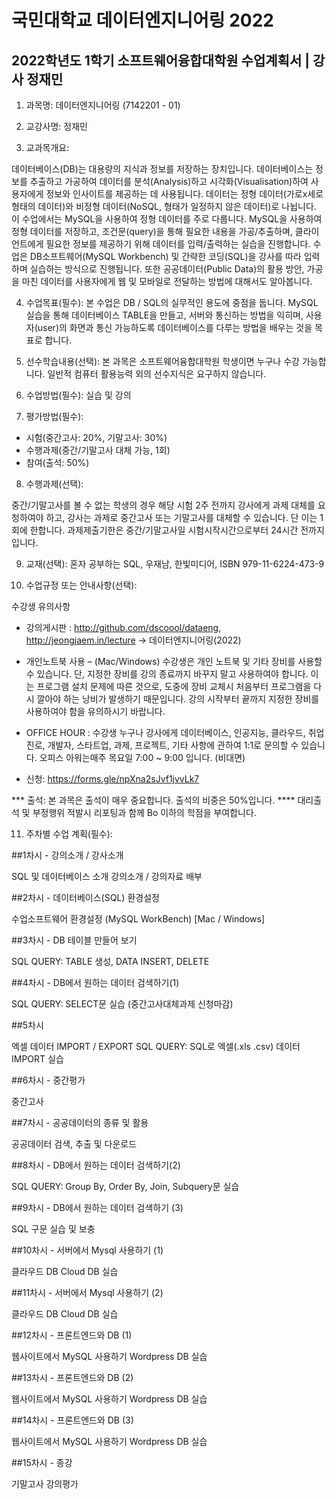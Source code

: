 # 국민대학교 데이터엔지니어링 2022
## 2022학년도 1학기 소프트웨어융합대학원 수업계획서  |  강사 정재민 




1. 과목명: 데이터엔지니어링 (7142201 - 01)

2. 교강사명: 정재민

3. 교과목개요: 

데이터베이스(DB)는 대용량의 지식과 정보를 저장하는 장치입니다. 데이터베이스는 정보를 추출하고 가공하여 데이터를 분석(Analysis)하고 시각화(Visualisation)하여 사용자에게 정보와 인사이트를 제공하는 데 사용됩니다. 데이터는 정형 데이터(가로x세로 형태의 데이터)와 비정형 데이터(NoSQL, 형태가 일정하지 않은 데이터)로 나뉩니다. 이 수업에서는 MySQL을 사용하여 정형 데이터를 주로 다룹니다. MySQL을 사용하여 정형 데이터를 저장하고, 조건문(query)을 통해 필요한 내용을 가공/추출하며, 클라이언트에게 필요한 정보를 제공하기 위해 데이터를 입력/출력하는 실습을 진행합니다. 수업은 DB소프트웨어(MySQL Workbench) 및 간략한 코딩(SQL)을 강사를 따라 입력하며 실습하는 방식으로 진행됩니다. 또한 공공데이터(Public Data)의 활용 방안, 가공을 마친 데이터를 사용자에게 웹 및 모바일로 전달하는 방법에 대해서도 알아봅니다.


4. 수업목표(필수): 
본 수업은 DB / SQL의 실무적인 용도에 중점을 둡니다. MySQL 실습을 통해 데이터베이스 TABLE을 만들고, 서버와 통신하는 방법을 익히며, 사용자(user)의 화면과 통신 가능하도록 데이터베이스를 다루는 방법을 배우는 것을 목표로 합니다.

5. 선수학습내용(선택): 
본 과목은 소프트웨어융합대학원 학생이면 누구나 수강 가능합니다. 일반적 컴퓨터 활용능력 외의 선수지식은 요구하지 않습니다.

6. 수업방법(필수): 
실습 및 강의

7. 평가방법(필수): 

- 시험(중간고사: 20%, 기말고사: 30%)
- 수행과제(중간/기말고사 대체 가능, 1회)
- 참여(출석: 50%)

8. 수행과제(선택):

중간/기말고사를 볼 수 없는 학생의 경우 해당 시험 2주 전까지 강사에게 과제 대체를 요청하여야 하고, 강사는 과제로 중간고사 또는 기말고사를 대체할 수 있습니다. 단 이는 1회에 한합니다. 과제제출기한은 중간/기말고사일 시험시작시간으로부터 24시간 전까지입니다.

9. 교재(선택):
혼자 공부하는 SQL, 우재남, 한빛미디어, ISBN 979-11-6224-473-9

10. 수업규정 또는 안내사항(선택):

수강생 유의사항
 
* 강의게시판 : http://github.com/dscoool/dataeng, http://jeongjaem.in/lecture -> 데이터엔지니어링(2022)

* 개인노트북 사용 – (Mac/Windows) 
수강생은 개인 노트북 및 기타 장비를 사용할 수 있습니다. 단, 지정한 장비를 강의 종료까지 바꾸지 말고 사용하여야 합니다. 이는 프로그램 설치 문제에 따른 것으로, 도중에 장비 교체시 처음부터 프로그램을 다시 깔아야 하는 낭비가 발생하기 때문입니다. 강의 시작부터 끝까지 지정한 장비를 사용하여야 함을 유의하시기 바랍니다.
 
* OFFICE HOUR : 수강생 누구나 강사에게 데이터베이스, 인공지능, 클라우드, 취업진로, 개발자, 스타트업, 과제, 프로젝트, 기타 사항에 관하여 1:1로 문의할 수 있습니다. 오피스 아워는매주 목요일 7:00 ~ 9:00 입니다. (비대면)
* 신청:
https://forms.gle/npXna2sJvf1jvvLk7
 
*** 출석: 본 과목은 출석이 매우 중요합니다. 출석의 비중은 50%입니다.
**** 대리출석 및 부정행위 적발시 리포팅과 함께 Bo 이하의 학점을 부여합니다.


11. 주차별 수업 계획(필수):

##1차시 - 강의소개 / 강사소개
<p>
SQL 및 데이터베이스 소개
강의소개 / 강의자료 배부

##2차시 - 데이터베이스(SQL) 환경설정
 <p>
수업소프트웨어 환경설정 (MySQL WorkBench) [Mac / Windows]

##3차시 - DB 테이블 만들어 보기
<p>
SQL QUERY: TABLE 생성, DATA INSERT, DELETE

##4차시 - DB에서 원하는 데이터 검색하기(1)
<p>
SQL QUERY: SELECT문 실습
(중간고사대체과제 신청마감)

##5차시
<p>
엑셀 데이터 IMPORT / EXPORT
SQL QUERY: SQL로 엑셀(.xls .csv) 데이터 IMPORT  실습

##6차시 - 중간평가
<p>
중간고사

##7차시 - 공공데이터의 종류 및 활용
<p>
공공데이터 검색, 추출 및 다운로드

##8차시 - DB에서 원하는 데이터 검색하기(2)
<p>
SQL QUERY: Group By, Order By, Join, Subquery문 실습

##9차시 - DB에서 원하는 데이터 검색하기 (3)
<p>
SQL 구문 실습 및 보충

##10차시 - 서버에서 Mysql 사용하기 (1)
<p>
클라우드 DB
Cloud DB 실습

##11차시 - 서버에서 Mysql 사용하기 (2)
<p>
클라우드 DB
Cloud DB 실습

##12차시 - 프론트엔드와 DB (1) 
<p>
웹사이트에서 MySQL 사용하기
Wordpress DB 실습

##13차시 - 프론트엔드와 DB (2) 
<p>
웹사이트에서 MySQL 사용하기
Wordpress DB 실습

##14차시 - 프론트엔드와 DB (3) 
<p>
웹사이트에서 MySQL 사용하기
Wordpress DB 실습

##15차시 - 종강
<p>
기말고사
강의평가

